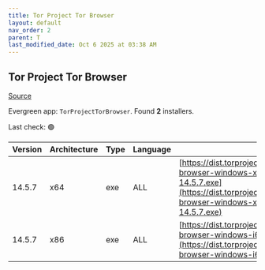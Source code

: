 ```yaml
---
title: Tor Project Tor Browser
layout: default
nav_order: 2
parent: T
last_modified_date: Oct 6 2025 at 03:38 AM
---
```


## Tor Project Tor Browser

[Source](https://www.torproject.org/)

Evergreen app: `TorProjectTorBrowser`. Found **2** installers.

Last check: 🟢

| Version | Architecture | Type | Language | URI                                                                                                                                                                                          |
| ------- | ------------ | ---- | -------- | -------------------------------------------------------------------------------------------------------------------------------------------------------------------------------------------- |
| 14.5.7  | x64          | exe  | ALL      | [https://dist.torproject.org/torbrowser/14.5.7/tor-browser-windows-x86_64-portable-14.5.7.exe](https://dist.torproject.org/torbrowser/14.5.7/tor-browser-windows-x86_64-portable-14.5.7.exe) |
| 14.5.7  | x86          | exe  | ALL      | [https://dist.torproject.org/torbrowser/14.5.7/tor-browser-windows-i686-portable-14.5.7.exe](https://dist.torproject.org/torbrowser/14.5.7/tor-browser-windows-i686-portable-14.5.7.exe)     |
